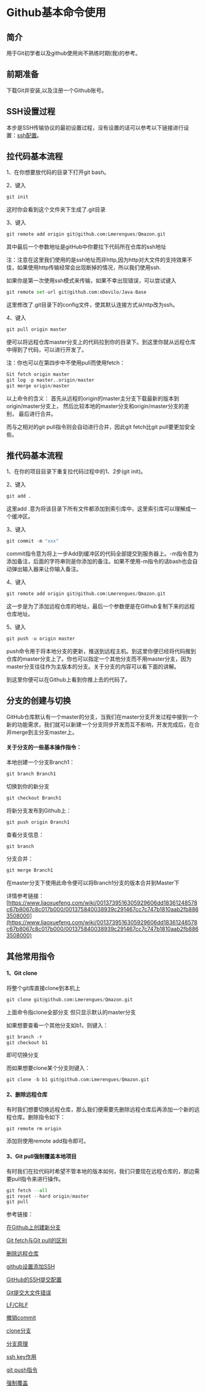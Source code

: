 Github基本命令使用
=============

简介
-------------
用于Git初学者以及github使用尚不熟练时期(我)的参考。

前期准备
-------------
下载Git并安装,以及注册一个Github账号。


SSH设置过程
-------------
本步是SSH传输协议的最初设置过程，没有设置的话可以参考以下链接进行设置：[ssh配置](http://blog.csdn.net/binyao02123202/article/details/20130891)。

拉代码基本流程
-------------
1、在你想要放代码的目录下打开git bash。

2、键入
```python
git init
```
这时你会看到这个文件夹下生成了.git目录

3、键入
```python
git remote add origin git@github.com:Lmerengues/Qmazon.git
```
其中最后一个参数地址是gitHub中你要拉下代码所在仓库的ssh地址

注：注意在这里我们使用的是ssh地址而非http,因为http对大文件的支持效果不佳，如果使用http传输经常会出现断掉的情况，所以我们使用ssh.

如果你是第一次使用ssh模式来传输，如果不幸出现错误，可以尝试键入
```python
git remote set-url git@github.com:oDevilo/Java-Base
```
这里修改了.git目录下的config文件，使其默认连接方式从http改为ssh。

4、键入
```python
git pull origin master
```
便可以将远程仓库master分支上的代码拉到你的目录下。到这里你就从远程仓库中得到了代码，可以进行开发了。

注：你也可以在第四步中不使用pull而使用fetch：

```python
Git fetch origin master
git log -p master..origin/master
git merge origin/master
```

 以上命令的含义：
   首先从远程的origin的master主分支下载最新的版本到origin/master分支上，
   然后比较本地的master分支和origin/master分支的差别，
   最后进行合并。

而与之相对的git pull指令则会自动进行合并，因此git fetch比git pull要更加安全些。


推代码基本流程
-------------
1、在你的项目目录下重复拉代码过程中的1、2步(git init)。

2、键入
```python
git add .
```

这里add .意为将该目录下所有文件都添加到索引库中，这里索引库可以理解成一个缓冲区。

3、键入
```python
git commit -m "xxx"
```

commit指令意为将上一步Add到缓冲区的代码全部提交到服务器上。-m指令意为添加备注，后面的字符串则是你添加的备注。如果不使用-m指令的话bash也会自动弹出输入器来让你输入备注。

4、键入
```python
git remote add origin git@github.com:Lmerengues/Qmazon.git
```

这一步是为了添加远程仓库的地址，最后一个参数便是在Github复制下来的远程仓库地址。

5、键入
```python
git push -u origin master
```

push命令用于将本地分支的更新，推送到远程主机。到这里你便已经将代码推到仓库的master分支上了。你也可以指定一个其他分支而不用master分支，因为master分支往往作为主版本的分支。关于分支的内容可以看下面的讲解。

到这里你便可以在Github上看到你推上去的代码了。

分支的创建与切换
------------- 
GitHub仓库默认有一个master的分支，当我们在master分支开发过程中接到一个新的功能需求，我们就可以新建一个分支同步开发而互不影响，开发完成后，在合并merge到主分支master上。

#### 关于分支的一些基本操作指令：

本地创建一个分支Branch1：
```python
git branch Branch1
```

切换到你的新分支
```python
git checkout Branch1
```

将新分支发布到Github上：
```python
git push origin Branch1
```

查看分支信息：
```python
git branch
```

分支合并：
```python
git merge Branch1
```

在master分支下使用此命令便可以将Branch1分支的版本合并到Master下

详情参考链接：
[https://www.liaoxuefeng.com/wiki/0013739516305929606dd18361248578c67b8067c8c017b000/001375840038939c291467cc7c747b1810aab2fb8863508000](https://www.liaoxuefeng.com/wiki/0013739516305929606dd18361248578c67b8067c8c017b000/001375840038939c291467cc7c747b1810aab2fb8863508000)


其他常用指令
-------------
#### 1、Git clone
将整个git库直接clone到本机上
```python
git clone git@github.com:Lmerengues/Qmazon.git
```

上面命令指clone全部分支 但只显示默认的master分支

如果想要查看一个其他分支如b1，则键入：
```python
git branch -r
git checkout b1
```
即可切换分支

而如果想要clone某个分支则键入：
```python
git clone -b b1 git@github.com:Lmerengues/Qmazon.git
```

#### 2、删除远程仓库

有时我们想要切换远程仓库，那么我们便需要先删除远程仓库后再添加一个新的远程仓库。删除指令如下：
```python
git remote rm origin
```

添加则使用remote add指令即可。

#### 3、Git pull强制覆盖本地项目
有时我们在拉代码时希望不管本地的版本如何，我们只要现在远程仓库的，那边需要pull指令来进行操作。

```python
git fetch --all  
git reset --hard origin/master 
git pull 
```



参考链接：

[在Github上创建新分支](http://blog.csdn.net/guang11cheng/article/details/37757201)

[Git fetch与Git pull的区别](http://blog.csdn.net/hudashi/article/details/7664457)

[删除远程仓库](http://blog.csdn.net/hello0370/article/details/41825407)

[github设置添加SSH](http://blog.csdn.net/binyao02123202/article/details/20130891)

[GitHub的SSH提交配置](http://blog.csdn.net/oDeviloo/article/details/52654590)

[Git提交大文件错误](http://www.cnblogs.com/hanxianlong/p/3464224.html)

[LF/CRLF](http://blog.csdn.net/feng88724/article/details/11600375)

[撤销commit](http://zhyq0826.iteye.com/blog/1671638)

[clone分支](http://blog.csdn.net/a513322/article/details/46998325)

[分支原理](https://www.liaoxuefeng.com/wiki/0013739516305929606dd18361248578c67b8067c8c017b000/001375840038939c291467cc7c747b1810aab2fb8863508000)

[ssh key作用](https://segmentfault.com/q/1010000000118744)

[git push指令](http://www.yiibai.com/git/git_push.html)

[强制覆盖](http://blog.csdn.net/xyzchenxiaolin/article/details/51955221)